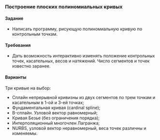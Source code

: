 ### Построение плоских полиномиальных кривых
#### Задание
* Написать программу, рисующую полиномиальную кривую по контрольным точкам.

#### Требования
* Дать возможность интерактивно изменять положение контрольных точек, касательных, весов и натяжений. 
Число сегментов и точек известно заранее.

#### Варианты
Три кривые на выбор:

* Сплайн непрерывной кривизны из двух сегментов по трем точкам и касательным в 1-ой и 3-ей точках;
* Фундаментальная кривая (cardinal spline); 
* B-сплайн. Узловой вектор равномерный;
* Кривая Безье (без ограничения порядка); 
* Интерполяционный многочлен Лагранжа; 
* NURBS, узловой вектор неравномерный, веса точек различны и изменяемы. 
